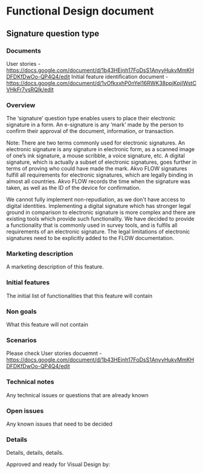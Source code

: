 # Functional Design document

Signature question type
-------------

### Documents
User stories - https://docs.google.com/document/d/1b43HEjnh17FoDsS1AnyyHukvMmKHDFDKfDwOo-QP4Q4/edit
Initial feature identification document - https://docs.google.com/document/d/1vOfkxxhP0nYel16RWK38ppjKpjIWstCVHkFr7vsRQIk/edit

### Overview
The ‘signature’ question type enables users to place their electronic signature in a form. An e-signature is any ‘mark’ made by the person to confirm their approval of the document, information, or transaction.

Note: There are two terms commonly used for electronic signatures. An electronic signature is any signature in electronic form, as a scanned image of one’s ink signature, a mouse scribble, a voice signature, etc. A digital signature, which is actually a subset of electronic signatures, goes further in terms of proving who could have made the mark. Akvo FLOW signatures fulfill all requirements for electronic signatures, which are legally binding in almost all countries. Akvo FLOW records the time when the signature was taken, as well as the ID of the device for confirmation.

We cannot fully implement non-repudiation, as we don't have access to digital identities. Implementing a digital signature which has stronger legal ground in comparison to electronic signature is more complex and there are existing tools which provide such functionality. We have decided to provide a functionality that is commonly used in survey tools, and is fulfils all requirements of an electronic signature. The legal limitations of electronic signatures need to be explicitly added to the FLOW documentation.

### Marketing description
A marketing description of this feature.

### Initial features
The initial list of functionalities that this feature will contain

### Non goals
What this feature will not contain

### Scenarios
Please check User stories docuemnt - https://docs.google.com/document/d/1b43HEjnh17FoDsS1AnyyHukvMmKHDFDKfDwOo-QP4Q4/edit

### Technical notes
Any technical issues or questions that are already known

### Open issues
Any known issues that need to be decided

### Details
Details, details, details.

Approved and ready for Visual Design by: 
